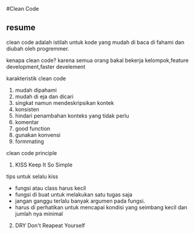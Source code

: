 #Clean Code

## resume

clean code adalah istilah untuk kode yang mudah di baca di fahami dan diubah oleh progremmer.

kenapa clean code? karena semua orang bakal bekerja kelompok,feature development,faster develement

karakteristik clean code
1. mudah dipahami
2. mudah di eja dan dicari
3. singkat namun mendeskripsikan kontek
4. konsisten
5. hindari penambahan konteks yang tidak perlu
6. komentar 
7. good function
8. gunakan konvensi
9. formmating

clean code principle

1. KISS
Keep
It
So
Simple

tips untuk selalu kiss
- fungsi atau class harus kecil
- fungsi di buat untuk melakukan satu tugas saja
- jangan ganggu terlalu banyak argumen pada fungsi.
- harus di perhatikan untuk mencapai kondisi yang seimbang kecil dan jumlah nya minimal

2. DRY
Don't
Reapeat
Yourself
